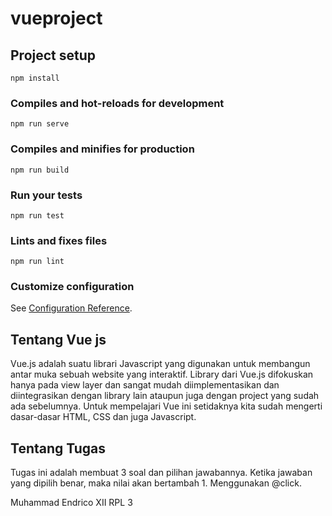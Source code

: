 # vueproject

## Project setup
```
npm install
```

### Compiles and hot-reloads for development
```
npm run serve
```

### Compiles and minifies for production
```
npm run build
```

### Run your tests
```
npm run test
```

### Lints and fixes files
```
npm run lint
```

### Customize configuration
See [Configuration Reference](https://cli.vuejs.org/config/).

## Tentang Vue js

Vue.js adalah suatu librari Javascript yang digunakan untuk membangun antar muka sebuah website yang interaktif. Library dari Vue.js difokuskan hanya pada view layer dan sangat mudah diimplementasikan dan diintegrasikan dengan library lain ataupun juga dengan project yang sudah ada sebelumnya. Untuk mempelajari Vue ini setidaknya kita sudah mengerti dasar-dasar HTML, CSS dan juga Javascript.

## Tentang Tugas

Tugas ini adalah membuat 3 soal dan pilihan jawabannya. Ketika jawaban yang dipilih benar, maka nilai akan bertambah 1. Menggunakan @click.



Muhammad Endrico
XII RPL 3
